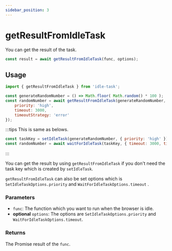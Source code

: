 ```yaml
---
sidebar_position: 3
---
```


# getResultFromIdleTask

You can get the result of the task.

```javascript
const result = await getResultFromIdleTask(func, options);
```

## Usage

```javascript
import { getResultFromIdleTask } from 'idle-task';

const generateRandomNumber = () => Math.floor( Math.random() * 100 );
const randomNumber = await getResultFromIdleTask(generateRandomNumber, {
    priority: 'high',
    timeout: 3000,
    timeoutStrategy: 'error'
});
```

:::tips
This is same as belows.
```javascript
const taskKey = setIdleTask(generateRandomNumber, { priority: 'high' });
const randomNumber = await waitForIdleTask(taskKey, { timeout: 3000, timeoutStrategy: 'error' });
```
:::

You can get the result by using `getResultFromIdleTask` if you don't need the task key which is created by `setIdleTask`.

`getResultFromIdleTask` can also be set options which is `SetIdleTaskOptions.priority` and  `WaitForIdleTaskOptions.timeout` .

### Parameters

- `func`: The function which you want to run when the browser is idle.
- **optional** `options`: The options are `SetIdleTaskOptions.priority` and  `WaitForIdleTaskOptions.timeout`.

### Returns

The Promise result of the `func`.
